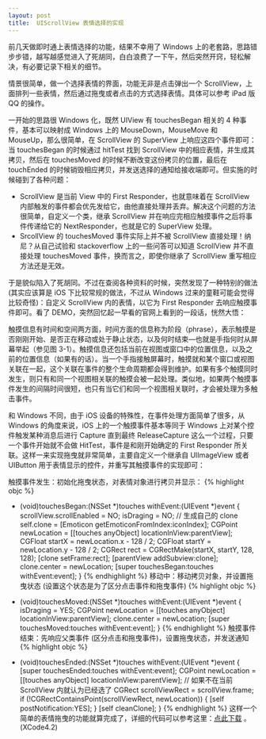 ```yaml
---
layout: post
title:  UIScrollView 表情选择的实现
---
```


前几天做即时通上表情选择的功能，结果不幸用了 Windows 上的老套路，思路错步步错，越写越感觉进入了死胡同，白白浪费了一下午，然后突然开窍，轻松解决，有必要记录下相关的细节。

情景很简单，做一个选择表情的界面，功能无非是点击弹出一个 ScrollView，上面排列一些表情，然后通过拖曳或者点击的方式选择表情。具体可以参考 iPad 版 QQ 的操作。

一开始的思路很 Windows 化，既然 UIView 有 touchesBegan 相关的 4 种事件，基本可以映射成 Windows 上的 MouseDown，MouseMove 和 MouseUp，那么很简单，在 ScrollView 的 SuperView 上响应这四个事件即可：当 touchesBegan 的时候通过 hitTest 找到 ScrollView 中的相应表情，并生成其拷贝，然后在 touchesMoved 的时候不断改变这份拷贝的位置，最后在 touchEnded 的时候销毁相应拷贝，并发送选择的通知给接收端即可。但实施的时候碰到了各种问题：

* ScrollView 是当前 View 中的 First Responder，也就意味着在 ScrollView 内部触发的事件都会优先发给它，由他直接处理并丢弃。解决这个问题的方法很简单，自定义一个类，继承 ScrollView 并在响应完相应触摸事件之后将事件传递给它的 NextResponder，也就是它的 SuperView 处理。
* SrcollView 的 touchesMoved 事件实际上并不被 ScrollView 直接处理！纳尼？从自己试验和 stackoverflow 上的一些问答可以知道 ScrollView 并不直接处理 touchesMoved 事件，换而言之，即使你继承了 ScrollView 重写相应方法还是无效。

于是貌似陷入了死胡同。不过在查阅各种资料的时候，突然发现了一种特别的做法 (其实应该算是 iOS 下比较常规的做法，不过从 Windows 过来的童鞋可能会觉得比较奇怪)：自定义 ScrollView 内的表情，以它为 First Responder 去响应触摸事件即可。看了 DEMO，突然回忆起一早看的官网上看到的一段话，恍然大悟：

触摸信息有时间和空间两方面，时间方面的信息称为阶段（phrase），表示触摸是否刚刚开始、是否正在移动或处于静止状态，以及何时结束—也就是手指何时从屏幕举起（参见图 3-1）。触摸信息还包括当前在视图或窗口中的位置信息，以及之前的位置信息（如果有的话）。当一个手指接触屏幕时，触摸就和某个窗口或视图关联在一起，这个关联在事件的整个生命周期都会得到维护。如果有多个触摸同时发生，则只有和同一个视图相关联的触摸会被一起处理。类似地，如果两个触摸事件发生的间隔时间很短，也只有当它们和同一个视图相关联时，才会被处理为多触击事件。

和 Windows 不同，由于 iOS 设备的特殊性，在事件处理方面简单了很多，从 Windows 的角度来说，iOS 上的一个触摸事件基本等同于 Windows 上对某个控件触发某种消息后进行 Capture 直到最终 ReleaseCapture 这么一个过程，只要一个事件开始就不会做 HitTest，事件是和刚开始确定的 First Responder 所关联。这样一来实现拖曳就非常简单，主要自定义一个继承自 UIImageView 或者 UIButton 用于表情显示的控件，并重写其触摸事件的实现即可：

触摸事件发生：初始化拖曳状态，对表情对象进行拷贝并显示：
{% highlight objc %}
- (void)touchesBegan:(NSSet *)touches withEvent:(UIEvent *)event
{
    scrollView.scrollEnabled = NO;
    isDraging = NO;
    // 生成自己的 clone
    self.clone = [Emoticon getEmoticonFromIndex:iconIndex];
    CGPoint newLocation = [[touches anyObject]         locationInView:parentView];
    CGFloat startX = newLocation.x - 128 / 2;
    CGFloat startY = newLocation.y - 128 / 2;
    CGRect rect = CGRectMake(startX, startY, 128, 128);
    [clone setFrame:rect];
    [parentView addSubview:clone];
    clone.center = newLocation;
    [super touchesBegan:touches withEvent:event];
}
{% endhighlight %}
移动中：移动拷贝对象，并设置拖曳状态 (设置这个状态是为了区分点击事件和拖曳事件)
{% highlight objc %}
- (void)touchesMoved:(NSSet *)touches withEvent:(UIEvent *)event
{
    isDraging = YES;
    CGPoint newLocation = [[touches anyObject] locationInView:parentView];
    clone.center = newLocation;
    [super touchesMoved:touches withEvent:event];
}
{% endhighlight %}
触摸事件结束：先响应父类事件 (区分点击和拖曳事件)，设置拖曳状态，并发送通知
{% highlight objc %}
- (void)touchesEnded:(NSSet *)touches withEvent:(UIEvent *)event
{
    [super touchesEnded:touches withEvent:event];
    CGPoint newLocation  = [[touches anyObject] locationInView:parentView];
    // 如果不在当前 ScrollView 内就认为已经选了
    CGRect scrollViewRect = scrollView.frame;
    if (!CGRectContainsPoint(scrollViewRect, newLocation))
    {
        [self postNotification:YES];
    }
    [self cleanClone];
}
{% endhighlight %}
这样一个简单的表情拖曳的功能就算完成了，详细的代码可以参考这里：[点此下载][1] 。(XCode4.2) 


  [1]: https://github.com/xiangwangfeng/amao_misc/blob/master/Demos/DragDropDemo.7z